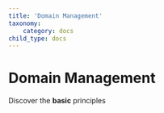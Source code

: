 ```yaml
---
title: 'Domain Management'
taxonomy:
    category: docs
child_type: docs
---
```


# Domain Management

Discover the **basic** principles
